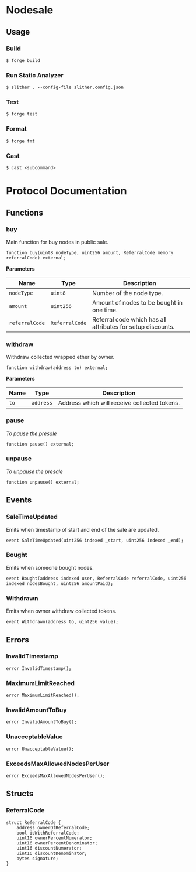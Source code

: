 # Nodesale
## Usage

### Build

```shell
$ forge build
```

### Run Static Analyzer
```shell
$ slither . --config-file slither.config.json 
```

### Test

```shell
$ forge test
```

### Format

```shell
$ forge fmt
```

### Cast

```shell
$ cast <subcommand>
```


# Protocol Documentation
## Functions
### buy

Main function for buy nodes in public sale.


```solidity
function buy(uint8 nodeType, uint256 amount, ReferralCode memory referralCode) external;
```
**Parameters**

|Name|Type|Description|
|----|----|-----------|
|`nodeType`|`uint8`|Number of the node type.|
|`amount`|`uint256`|Amount of nodes to be bought in one time.|
|`referralCode`|`ReferralCode`|Referral code which has all attributes for setup discounts.|


### withdraw

Withdraw collected wrapped ether by owner.


```solidity
function withdraw(address to) external;
```
**Parameters**

|Name|Type|Description|
|----|----|-----------|
|`to`|`address`|Address which will receive collected tokens.|


### pause

*To pause the presale*


```solidity
function pause() external;
```

### unpause

*To unpause the presale*


```solidity
function unpause() external;
```

## Events
### SaleTimeUpdated
Emits when timestamp of start and end of the sale are updated.


```solidity
event SaleTimeUpdated(uint256 indexed _start, uint256 indexed _end);
```

### Bought
Emits when someone bought nodes.


```solidity
event Bought(address indexed user, ReferralCode referralCode, uint256 indexed nodesBought, uint256 amountPaid);
```

### Withdrawn
Emits when owner withdraw collected tokens.


```solidity
event Withdrawn(address to, uint256 value);
```

## Errors
### InvalidTimestamp

```solidity
error InvalidTimestamp();
```

### MaximumLimitReached

```solidity
error MaximumLimitReached();
```

### InvalidAmountToBuy

```solidity
error InvalidAmountToBuy();
```

### UnacceptableValue

```solidity
error UnacceptableValue();
```

### ExceedsMaxAllowedNodesPerUser

```solidity
error ExceedsMaxAllowedNodesPerUser();
```

## Structs
### ReferralCode

```solidity
struct ReferralCode {
    address ownerOfReferralCode;
    bool isWithReferralCode;
    uint16 ownerPercentNumerator;
    uint16 ownerPercentDenominator;
    uint16 discountNumerator;
    uint16 discountDenominator;
    bytes signature;
}
```

